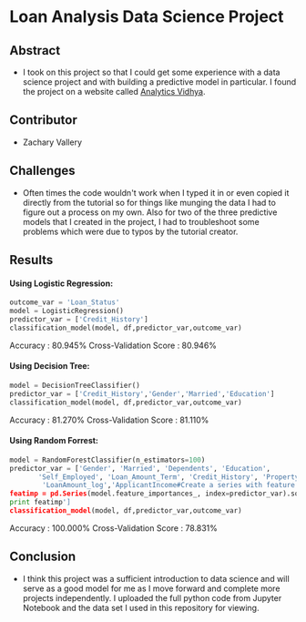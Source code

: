 # Loan Analysis Data Science Project 

## Abstract
- I took on this project so that I could get some experience with a data science project and with building a predictive model in particular.  I found the project on a website called [Analytics Vidhya](https://www.analyticsvidhya.com/blog/2016/01/complete-tutorial-learn-data-science-python-scratch-2/#).  

## Contributor

  - Zachary Vallery

## Challenges
- Often times the code wouldn't work when I typed it in or even copied it directly from the tutorial so for things like munging the data I had to figure out a process on my own.  Also for two of the three predictive models that I created in the project, I had to troubleshoot some problems which were due to typos by the tutorial creator.

## Results
#### Using Logistic Regression:
```python
outcome_var = 'Loan_Status'
model = LogisticRegression()
predictor_var = ['Credit_History']
classification_model(model, df,predictor_var,outcome_var)
```
Accuracy : 80.945%
Cross-Validation Score : 80.946%

#### Using Decision Tree:
```python
model = DecisionTreeClassifier()
predictor_var = ['Credit_History','Gender','Married','Education']
classification_model(model, df,predictor_var,outcome_var)
```
Accuracy : 81.270%
Cross-Validation Score : 81.110%

#### Using Random Forrest:
```python
model = RandomForestClassifier(n_estimators=100)
predictor_var = ['Gender', 'Married', 'Dependents', 'Education',
       'Self_Employed', 'Loan_Amount_Term', 'Credit_History', 'Property_Area',
        'LoanAmount_log','ApplicantIncome#Create a series with feature importances:
featimp = pd.Series(model.feature_importances_, index=predictor_var).sort_values(ascending=False)
print featimp']
classification_model(model, df,predictor_var,outcome_var)
```
Accuracy : 100.000%
Cross-Validation Score : 78.831%

## Conclusion
- I think this project was a sufficient introduction to data science and will serve as a good model for me as I move forward and complete more projects independently.  I uploaded the full python code from Jupyter Notebook and the data set I used in this repository for viewing.
